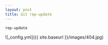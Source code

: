 ```yaml
---
layout: post
title: Git rep-update
---
```


```bash
rep-update
```


![_config.yml]({{ site.baseurl }}/images/404.jpg)



